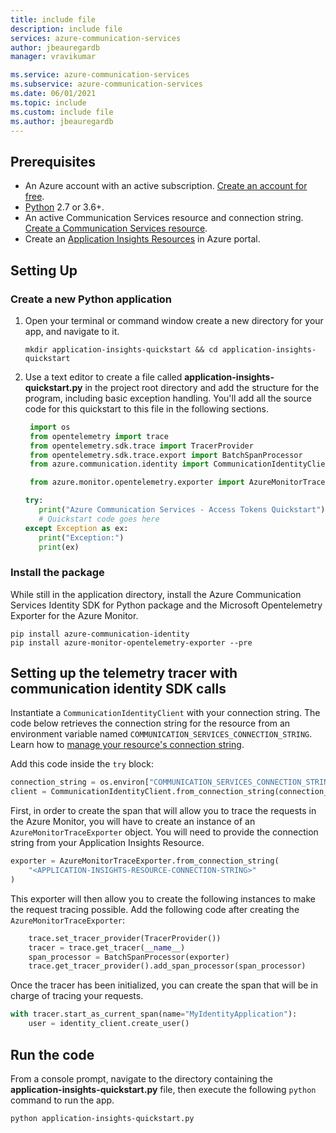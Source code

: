 ```yaml
---
title: include file
description: include file
services: azure-communication-services
author: jbeauregardb
manager: vravikumar

ms.service: azure-communication-services
ms.subservice: azure-communication-services
ms.date: 06/01/2021
ms.topic: include
ms.custom: include file
ms.author: jbeauregardb
---
```


## Prerequisites

- An Azure account with an active subscription. [Create an account for free](https://azure.microsoft.com/free/?WT.mc_id=A261C142F).
- [Python](https://www.python.org/downloads/) 2.7 or 3.6+.
- An active Communication Services resource and connection string. [Create a Communication Services resource](../create-communication-resource.md).
- Create an [Application Insights Resources](https://docs.microsoft.com/azure/azure-monitor/app/create-new-resource) in Azure portal.

## Setting Up

### Create a new Python application

1. Open your terminal or command window create a new directory for your app, and navigate to it.

   ```console
   mkdir application-insights-quickstart && cd application-insights-quickstart
   ```

1. Use a text editor to create a file called **application-insights-quickstart.py** in the project root directory and add the structure for the program, including basic exception handling. You'll add all the source code for this quickstart to this file in the following sections.

   ```python
    import os
    from opentelemetry import trace
    from opentelemetry.sdk.trace import TracerProvider
    from opentelemetry.sdk.trace.export import BatchSpanProcessor
    from azure.communication.identity import CommunicationIdentityClient, CommunicationUserIdentifier

    from azure.monitor.opentelemetry.exporter import AzureMonitorTraceExporter

   try:
      print("Azure Communication Services - Access Tokens Quickstart")
      # Quickstart code goes here
   except Exception as ex:
      print("Exception:")
      print(ex)
   ```

### Install the package

While still in the application directory, install the Azure Communication Services Identity SDK for Python package and the Microsoft Opentelemetry Exporter for the Azure Monitor.

```console
pip install azure-communication-identity
pip install azure-monitor-opentelemetry-exporter --pre
```

## Setting up the telemetry tracer with communication identity SDK calls

Instantiate a `CommunicationIdentityClient` with your connection string. The code below retrieves the connection string for the resource from an environment variable named `COMMUNICATION_SERVICES_CONNECTION_STRING`. Learn how to [manage your resource's connection string](../create-communication-resource.md#store-your-connection-string).

Add this code inside the `try` block:

```python
connection_string = os.environ["COMMUNICATION_SERVICES_CONNECTION_STRING"]
client = CommunicationIdentityClient.from_connection_string(connection_string)
```

First, in order to create the span that will allow you to trace the requests in the Azure Monitor, you will have to create an instance of an `AzureMonitorTraceExporter` object. You will need to provide the connection string from your Application Insights Resource.

```python
exporter = AzureMonitorTraceExporter.from_connection_string(
    "<APPLICATION-INSIGHTS-RESOURCE-CONNECTION-STRING>"
)
```

This exporter will then allow you to create the following instances to make the request tracing possible. Add the following code after creating the `AzureMonitorTraceExporter`:

```python
    trace.set_tracer_provider(TracerProvider())
    tracer = trace.get_tracer(__name__)
    span_processor = BatchSpanProcessor(exporter)
    trace.get_tracer_provider().add_span_processor(span_processor)
```
Once the tracer has been initialized, you can create the span that will be in charge of tracing your requests.

```python
with tracer.start_as_current_span(name="MyIdentityApplication"):
    user = identity_client.create_user()
```

## Run the code

From a console prompt, navigate to the directory containing the **application-insights-quickstart.py** file, then execute the following `python` command to run the app.

```console
python application-insights-quickstart.py
```
